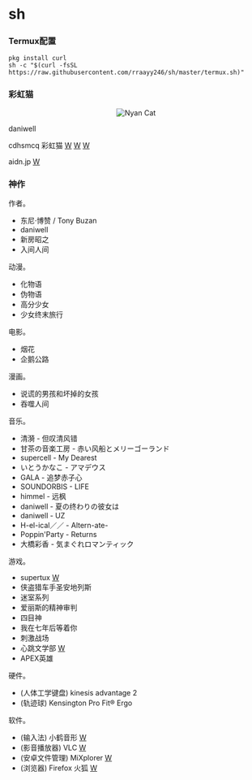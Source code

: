 # sh

### Termux配置 ###


```shell
pkg install curl
sh -c "$(curl -fsSL https://raw.githubusercontent.com/rraayy246/sh/master/termux.sh)"
```


### 彩虹猫 ###


<p align="center">
  <img src="https://raw.githubusercontent.com/rraayy246/sh/master/PopTartCat.gif" alt="Nyan Cat">
</p>

daniwell

cdhsmcq 彩虹猫
[W](http://www.nyan.cat/)
[W](https://www.webcitation.org/6AX4J3pMz?url=http://www.prguitarman.com/index.php?id=348)
[W](https://www.youtube.com/watch?v=QH2-TGUlwu4)

aidn.jp
[W](https://aidn.jp/)


### 神作 ###


作者。

* 东尼·博赞 / Tony Buzan
* daniwell
* 新房昭之
* 入间人间

动漫。

* 化物语
* 伪物语
* 高分少女
* 少女终末旅行

电影。

* 烟花
* 企鹅公路

漫画。

* 说谎的男孩和坏掉的女孩
* 吞噬人间

音乐。

* 清漪 - 但叹清风错
* 甘茶の音楽工房 - 赤い风船とメリーゴーランド
* supercell - My Dearest
* いとうかなこ - アマデウス
* GALA - 追梦赤子心
* SOUNDORBIS - LIFE
* himmel - 远枫
* daniwell - 夏の终わりの彼女は
* daniwell - UZ
* H-el-ical／／ - Altern-ate-
* Poppin'Party - Returns
* 大橋彩香 - 気まぐれロマンティック

游戏。

* supertux
[W](https://www.supertux.org/)
* 侠盗猎车手圣安地列斯
* 迷室系列
* 爱丽斯的精神审判
* 四目神
* 我在七年后等着你
* 刺激战场
* 心跳文学部
[W](https://ddlc.moe/)
* APEX英雄

硬件。

* (人体工学键盘) kinesis advantage 2
* (轨迹球) Kensington Pro Fit® Ergo

软件。

* (输入法) 小鹤音形
[W](https://www.flypy.com/)
* (影音播放器) VLC
[W](https://www.videolan.org/index.zh.html)
* (安卓文件管理) MiXplorer
[W](https://mixplorer.com/)
* (浏览器) Firefox 火狐
[W](https://www.mozilla.org/zh-CN/firefox/)
